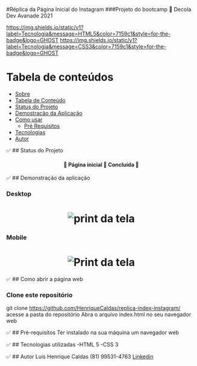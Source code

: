 #<a name="sobre">Réplica da Página Inicial do Instagram
###Projeto do bootcamp 🚀 Decola Dev Avanade 2021

https://img.shields.io/static/v1?label=Tecnologia&message=HTML5&color=7159c1&style=for-the-badge&logo=GHOST
https://img.shields.io/static/v1?label=Tecnologia&message=CSS3&color=7159c1&style=for-the-badge&logo=GHOST

Tabela de conteúdos
=================
<!--ts-->
   * [Sobre](#Sobre)
   * [Tabela de Conteúdo](#tabela-de-conteudo)
   * [Status do Projeto](#status)
   * [Demostracão da Aplicação](#demostracao)
   * [Como usar](#como-usar)
      * [Pré Requisitos](#pre-requisitos)
   * [Tecnologias](#tecnologias)
   * [Autor](#autor)
<!--te-->

✅ ## <a name="status"> Status do Projeto
<h4 align="center"> 
  🚧 Página inicial 🚀 Concluída 🚧
</h4>

✅ ## <a name="demostracao"> Demonstração da aplicação

### Desktop
<h1 align="center">
  <img alt="print da tela" src="./screenshot/desktop.png" />
</h1>

### Mobile
<h1 align="center">
  <img alt="Print da tela" src="./screenshot/desktop.png" />
</h1>

✅ ## <a name="como-usar"> Como abrir a página web
### Clone este repositório
git clone https://github.com/HenriqueCaldas/replica-index-instagram/
acesse a pasta do repositório
Abra o arquivo index.html no seu navegador web

✅ ## <a name="pre-requisitos"> Pré-requisitos
Ter instalado na sua máquina um navegador web

✅ ## <a name="tecnologias"> Tecnologias utilizadas
-HTML 5
-CSS 3

✅ ## <a name="autor"> Autor 
Luis Henrique Caldas
(81) 99531-4763
[Linkedin](https://www.linkedin.com/in/henriquecaldas/)
